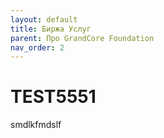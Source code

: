 ```yaml
---
layout: default
title: Биржа Услуг
parent: Про GrandCore Foundation
nav_order: 2
---
```


# TEST5551
smdlkfmdslf